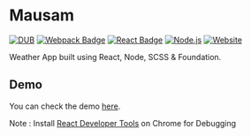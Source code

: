 # Mausam

[![DUB](https://img.shields.io/dub/l/vibe-d.svg)]()
[![Webpack Badge](https://cdn.rawgit.com/aleen42/badges/master/src/webpack.svg)](#) 
[![React Badge](https://cdn.rawgit.com/aleen42/badges/master/src/react.svg)](#)
[![Node.js](https://cdn.rawgit.com/aleen42/badges/master/src/node.svg)](#)
[![Website](https://img.shields.io/website/https/searchneu.com.svg)](http://aajkamausam.herokuapp.com)

Weather App built using React, Node, SCSS & Foundation.

## Demo
You can check the demo [here](http://aajkamausam.herokuapp.com).

Note : Install [React Developer Tools](https://chrome.google.com/webstore/detail/react-developer-tools/fmkadmapgofadopljbjfkapdkoienihi?hl=en) on Chrome for Debugging
